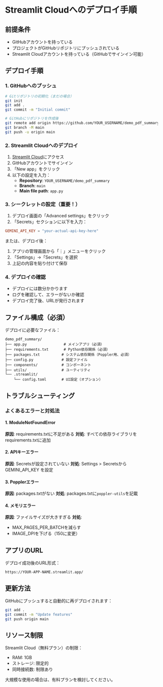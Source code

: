 # Streamlit Cloudへのデプロイ手順

## 前提条件
- GitHubアカウントを持っている
- プロジェクトがGitHubリポジトリにプッシュされている
- Streamlit Cloudアカウントを持っている（GitHubでサインイン可能）

## デプロイ手順

### 1. GitHubへのプッシュ

```bash
# Gitリポジトリの初期化（まだの場合）
git init
git add .
git commit -m "Initial commit"

# GitHubにリポジトリを作成後
git remote add origin https://github.com/YOUR_USERNAME/demo_pdf_summary.git
git branch -M main
git push -u origin main
```

### 2. Streamlit Cloudへのデプロイ

1. [Streamlit Cloud](https://share.streamlit.io/)にアクセス
2. GitHubアカウントでサインイン
3. 「New app」をクリック
4. 以下の設定を入力：
   - **Repository**: `YOUR_USERNAME/demo_pdf_summary`
   - **Branch**: `main`
   - **Main file path**: `app.py`

### 3. シークレットの設定（重要！）

1. デプロイ画面の「Advanced settings」をクリック
2. 「Secrets」セクションに以下を入力：

```toml
GEMINI_API_KEY = "your-actual-api-key-here"
```

または、デプロイ後：
1. アプリの管理画面から「⋮」メニューをクリック
2. 「Settings」→「Secrets」を選択
3. 上記の内容を貼り付けて保存

### 4. デプロイの確認

- デプロイには数分かかります
- ログを確認して、エラーがないか確認
- デプロイ完了後、URLが発行されます

## ファイル構成（必須）

デプロイに必要なファイル：

```
demo_pdf_summary/
├── app.py                 # メインアプリ（必須）
├── requirements.txt       # Python依存関係（必須）
├── packages.txt          # システム依存関係（Poppler用、必須）
├── config.py             # 設定ファイル
├── components/           # コンポーネント
├── utils/                # ユーティリティ
└── .streamlit/
    └── config.toml       # UI設定（オプション）
```

## トラブルシューティング

### よくあるエラーと対処法

#### 1. ModuleNotFoundError
**原因**: requirements.txtに不足がある
**対処**: すべての依存ライブラリをrequirements.txtに追加

#### 2. APIキーエラー
**原因**: Secretsが設定されていない
**対処**: Settings > Secretsから GEMINI_API_KEY を設定

#### 3. Popplerエラー
**原因**: packages.txtがない
**対処**: packages.txtに`poppler-utils`を記載

#### 4. メモリエラー
**原因**: ファイルサイズが大きすぎる
**対処**:
- MAX_PAGES_PER_BATCHを減らす
- IMAGE_DPIを下げる（150に変更）

## アプリのURL

デプロイ成功後のURL形式：
```
https://YOUR-APP-NAME.streamlit.app/
```

## 更新方法

GitHubにプッシュすると自動的に再デプロイされます：

```bash
git add .
git commit -m "Update features"
git push origin main
```

## リソース制限

Streamlit Cloud（無料プラン）の制限：
- RAM: 1GB
- ストレージ: 限定的
- 同時接続数: 制限あり

大規模な使用の場合は、有料プランを検討してください。